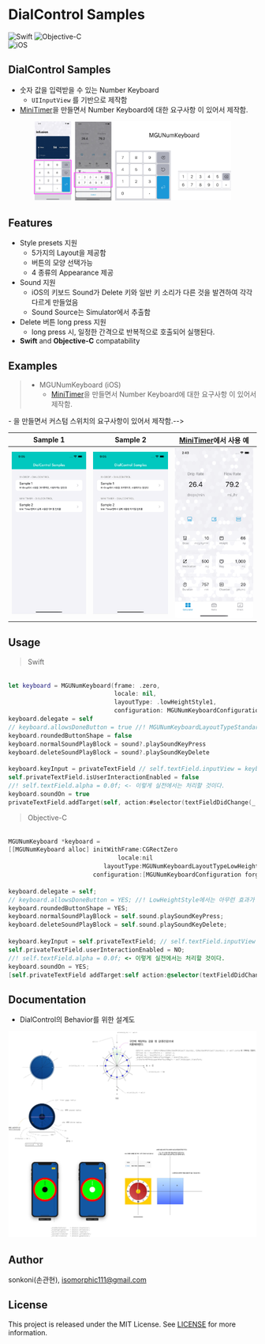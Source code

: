 # DialControl Samples 

![Swift](https://img.shields.io/badge/Swift-F05138?style=flat-square&logo=Swift&logoColor=white)
![Objective-C](https://img.shields.io/badge/Objective--C-3A95E3?style=flat-square&logo=apple&logoColor=white)<br/>
![iOS](https://img.shields.io/badge/IOS-000000?style=flat-square&logo=ios&logoColor=white)

## **DialControl Samples**
- 숫자 값을 입력받을 수 있는 Number Keyboard
    - `UIInputView` 를 기반으로 제작함
- [MiniTimer](https://apps.apple.com/app/id1618148240)을 만들면서 Number Keyboard에 대한 요구사항 이 있어서 제작함.
<p align="center"><img src="./screenshot/230516b1.jpg" width="400"></p>


## Features
*  Style presets 지원
    * 5가지의 Layout을 제공함 
    * 버튼의 모양 선택가능
    * 4 종류의 Appearance 제공
*  Sound 지원
    * iOS의 키보드 Sound가 Delete 키와 일반 키 소리가 다른 것을 발견하여 각각 다르게 만들었음
    * Sound Source는 Simulator에서 추출함
*  Delete 버튼 long press 지원    
    * long press 시, 일정한 간격으로 반복적으로 호출되어 실행된다. 
*  **Swift** and **Objective-C** compatability


## Examples
> - MGUNumKeyboard (iOS)
>   - [MiniTimer](https://apps.apple.com/app/id1618148240)을 만들면서 Number Keyboard에 대한 요구사항 이 있어서 제작함.

<!--> - 을 만들면서 커스텀 스위치의 요구사항이 있어서 제작함.-->

Sample 1 | Sample 2 | [MiniTimer](https://apps.apple.com/app/id1618148240)에서 사용 예
---|---|---
<img src="./screenshot/Simulator Screen Recording - iPhone 14 - 2023-05-20 at 09.05.19.gif" width="225">|<img src="./screenshot/Simulator Screen Recording - iPhone 14 - 2023-05-20 at 09.05.53.gif" width="225">|<img src="./screenshot/Simulator Screen Recording - iPhone 14 - 2023-05-18 at 14.43.40.gif" width="225">


## Usage

> Swift
```swift

let keyboard = MGUNumKeyboard(frame: .zero,
                              locale: nil,
                              layoutType: .lowHeightStyle1,
                              configuration: MGUNumKeyboardConfiguration.darkBlue())
keyboard.delegate = self
// keyboard.allowsDoneButton = true //! MGUNumKeyboardLayoutTypeStandard2에서는 아무런 효과가 없다.
keyboard.roundedButtonShape = false
keyboard.normalSoundPlayBlock = sound?.playSoundKeyPress
keyboard.deleteSoundPlayBlock = sound?.playSoundKeyDelete

keyboard.keyInput = privateTextField // self.textField.inputView = keyboard; 이렇게 설정 금지.
self.privateTextField.isUserInteractionEnabled = false
//! self.textField.alpha = 0.0f; <- 이렇게 실전에서는 처리할 것이다.
keyboard.soundOn = true
privateTextField.addTarget(self, action:#selector(textFieldDidChange(_:)), for: .editingChanged)

```

> Objective-C
```objective-c

MGUNumKeyboard *keyboard =
[[MGUNumKeyboard alloc] initWithFrame:CGRectZero
                               locale:nil
                           layoutType:MGUNumKeyboardLayoutTypeLowHeightStyle2
                        configuration:[MGUNumKeyboardConfiguration forgeConfiguration]];

keyboard.delegate = self;
// keyboard.allowsDoneButton = YES; //! LowHeightStyle에서는 아무런 효과가 없다.
keyboard.roundedButtonShape = YES;
keyboard.normalSoundPlayBlock = self.sound.playSoundKeyPress;
keyboard.deleteSoundPlayBlock = self.sound.playSoundKeyDelete;

keyboard.keyInput = self.privateTextField; // self.textField.inputView = keyboard; 이렇게 설정 금지.
self.privateTextField.userInteractionEnabled = NO;
//! self.textField.alpha = 0.0f; <- 이렇게 실전에서는 처리할 것이다.
keyboard.soundOn = YES;
[self.privateTextField addTarget:self action:@selector(textFieldDidChange:) forControlEvents:UIControlEventEditingChanged];

```

## Documentation

- DialControl의 Behavior를 위한 설계도
<img src="./screenshot/230517a2.jpg" width="1000">

## Author

sonkoni(손관현), isomorphic111@gmail.com 

## License

This project is released under the MIT License. See [LICENSE](https://github.com/sonkoni/Collection-of-Toy-Projects/blob/main/LICENSE) for more information.

